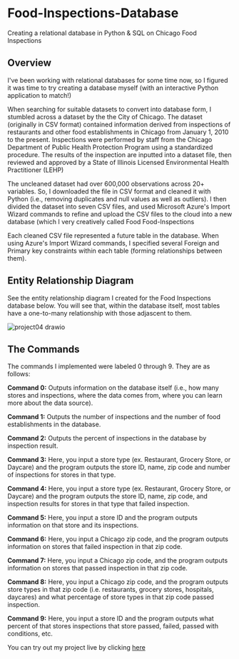 # Food-Inspections-Database
Creating a relational database in Python &amp; SQL on Chicago Food Inspections

## Overview 
I've been working with relational databases for some time now, so I figured it was time to try creating a database myself (with an interactive Python application to match!)

When searching for suitable datasets to convert into database form, I stumbled across a dataset by the the City of Chicago. The dataset (originally in CSV format) contained information derived from inspections of restaurants and other food establishments in Chicago from January 1, 2010 to the present. Inspections were performed by staff from the Chicago Department of Public Health Protection Program using a standardized procedure. The results of the inspection are inputted into a dataset file, then reviewed and approved by a State of Illinois Licensed Environmental Health Practitioner (LEHP)

The uncleaned dataset had over 600,000 observations across 20+ variables. So, I downloaded the file in CSV format and cleaned it with Python (i.e., removing duplicates and null values as well as outliers). I then divided the dataset into seven CSV files, and used Microsoft Azure's Import Wizard commands to refine and upload the CSV files to the cloud into a new database (which I very creatively called Food Food-Inspections

Each cleaned CSV file represented a future table in the database. When using Azure's Import Wizard commands, I specified several Foreign and Primary key constraints within each table (forming relationships between them).

## Entity Relationship Diagram
See the entity relationship diagram I created for the Food Inspections database below. You will see that, within the database itself, most tables have a one-to-many relationship with those adjascent to them.

![project04 drawio](https://user-images.githubusercontent.com/101524157/214749972-0bb15ced-fde3-4269-9d1a-c253ab54c0d4.png)

## The Commands
The commands I implemented were labeled 0 through 9. They are as follows:

**Command 0:** Outputs information on the database itself (i.e., how many stores and inspections, where the data comes from, where you can learn more about the data source).

**Command 1:** Outputs the number of inspections and the number of food establishments in the database.

**Command 2:** Outputs the percent of inspections in the database by inspection result.

**Command 3:** Here, you input a store type (ex. Restaurant, Grocery Store, or Daycare) and the program outputs the store ID, name, zip code and number of inspections for stores in that type.

**Command 4:** Here, you input a store type (ex. Restaurant, Grocery Store, or Daycare) and the program outputs the store ID, name, zip code, and inspection results for stores in that type that failed inspection.

**Command 5:** Here, you input a store ID and the program outputs information on that store and its inspections.

**Command 6:** Here, you input a Chicago zip code, and the program outputs information on stores that failed inspection in that zip code.

**Command 7:** Here, you input a Chicago zip code, and the program outputs information on stores that passed inspection in that zip code.

**Command 8:** Here, you input a Chicago zip code, and the program outputs store types in that zip code (i.e. restaurants, grocery stores, hospitals, daycares) and what percentage of store types in that zip code passed inspection.

**Command 9:** Here, you input a store ID and the program outputs what percent of that stores inspections that store passed, failed, passed with conditions, etc.


You can try out my project live by clicking [here](https://notlilawells.github.io/project03.html)
